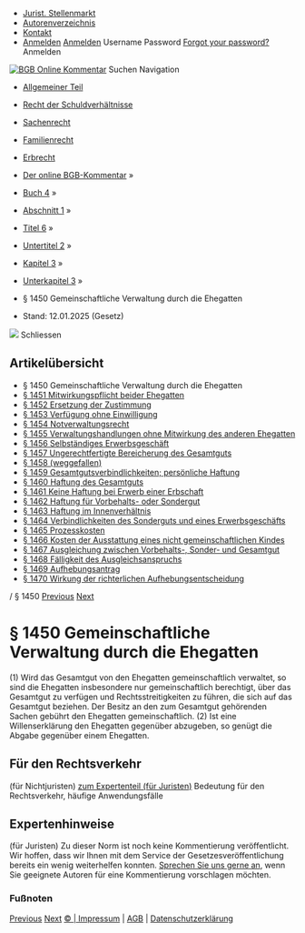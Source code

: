   * [Jurist. Stellenmarkt](https://bgb.kommentar.de/Buch-4/Abschnitt-1/Titel-6/Untertitel-2/Kapitel-3/Unterkapitel-3/</job-board> "Jurist. Stellenmarkt")
  * [Autorenverzeichnis](https://bgb.kommentar.de/Buch-4/Abschnitt-1/Titel-6/Untertitel-2/Kapitel-3/Unterkapitel-3/</Autorenverzeichnis> "Autorenverzeichnis")
  * [Kontakt](https://bgb.kommentar.de/Buch-4/Abschnitt-1/Titel-6/Untertitel-2/Kapitel-3/Unterkapitel-3/</Kontakt>)
  * [Anmelden](https://bgb.kommentar.de/Buch-4/Abschnitt-1/Titel-6/Untertitel-2/Kapitel-3/Unterkapitel-3/<#login> "show login form") [Anmelden](https://bgb.kommentar.de/Buch-4/Abschnitt-1/Titel-6/Untertitel-2/Kapitel-3/Unterkapitel-3/<#> "hide login form") Username Password
[Forgot your password?](https://bgb.kommentar.de/Buch-4/Abschnitt-1/Titel-6/Untertitel-2/Kapitel-3/Unterkapitel-3/</user/forgotpassword>) Anmelden 


[![BGB Online Kommentar](https://bgb.kommentar.de/extension/bgb/design/bgb/images/logo.png)](https://bgb.kommentar.de/Buch-4/Abschnitt-1/Titel-6/Untertitel-2/Kapitel-3/Unterkapitel-3/</> "BGB Online Kommentar")
Suchen
Navigation
  * [Allgemeiner Teil](https://bgb.kommentar.de/Buch-4/Abschnitt-1/Titel-6/Untertitel-2/Kapitel-3/Unterkapitel-3/</Buch-1>)
  * [Recht der Schuldverhältnisse](https://bgb.kommentar.de/Buch-4/Abschnitt-1/Titel-6/Untertitel-2/Kapitel-3/Unterkapitel-3/</Buch-2>)
  * [Sachenrecht](https://bgb.kommentar.de/Buch-4/Abschnitt-1/Titel-6/Untertitel-2/Kapitel-3/Unterkapitel-3/</Buch-3>)
  * [Familienrecht](https://bgb.kommentar.de/Buch-4/Abschnitt-1/Titel-6/Untertitel-2/Kapitel-3/Unterkapitel-3/</Buch-4>)
  * [Erbrecht](https://bgb.kommentar.de/Buch-4/Abschnitt-1/Titel-6/Untertitel-2/Kapitel-3/Unterkapitel-3/</Buch-5>)


  * [Der online BGB-Kommentar](https://bgb.kommentar.de/Buch-4/Abschnitt-1/Titel-6/Untertitel-2/Kapitel-3/Unterkapitel-3/</>) »
  * [Buch 4](https://bgb.kommentar.de/Buch-4/Abschnitt-1/Titel-6/Untertitel-2/Kapitel-3/Unterkapitel-3/</Buch-4>) »
  * [Abschnitt 1](https://bgb.kommentar.de/Buch-4/Abschnitt-1/Titel-6/Untertitel-2/Kapitel-3/Unterkapitel-3/</Buch-4/Abschnitt-1>) »
  * [Titel 6](https://bgb.kommentar.de/Buch-4/Abschnitt-1/Titel-6/Untertitel-2/Kapitel-3/Unterkapitel-3/</Buch-4/Abschnitt-1/Titel-6>) »
  * [Untertitel 2](https://bgb.kommentar.de/Buch-4/Abschnitt-1/Titel-6/Untertitel-2/Kapitel-3/Unterkapitel-3/</Buch-4/Abschnitt-1/Titel-6/Untertitel-2>) »
  * [Kapitel 3](https://bgb.kommentar.de/Buch-4/Abschnitt-1/Titel-6/Untertitel-2/Kapitel-3/Unterkapitel-3/</Buch-4/Abschnitt-1/Titel-6/Untertitel-2/Kapitel-3>) »
  * [Unterkapitel 3](https://bgb.kommentar.de/Buch-4/Abschnitt-1/Titel-6/Untertitel-2/Kapitel-3/Unterkapitel-3/</Buch-4/Abschnitt-1/Titel-6/Untertitel-2/Kapitel-3/Unterkapitel-3>) »
  * § 1450 Gemeinschaftliche Verwaltung durch die Ehegatten 
  * Stand: 12.01.2025 (Gesetz) 


![](https://vg01.met.vgwort.de/na/1c9909529ead4f509072c06d9081a7d5)
Schliessen 
## Artikelübersicht
  * § 1450 Gemeinschaftliche Verwaltung durch die Ehegatten 
  * [ § 1451 Mitwirkungspflicht beider Ehegatten ](https://bgb.kommentar.de/Buch-4/Abschnitt-1/Titel-6/Untertitel-2/Kapitel-3/Unterkapitel-3/</Buch-4/Abschnitt-1/Titel-6/Untertitel-2/Kapitel-3/Unterkapitel-3/Mitwirkungspflicht-beider-Ehegatten>)
  * [ § 1452 Ersetzung der Zustimmung ](https://bgb.kommentar.de/Buch-4/Abschnitt-1/Titel-6/Untertitel-2/Kapitel-3/Unterkapitel-3/</Buch-4/Abschnitt-1/Titel-6/Untertitel-2/Kapitel-3/Unterkapitel-3/Ersetzung-der-Zustimmung>)
  * [ § 1453 Verfügung ohne Einwilligung ](https://bgb.kommentar.de/Buch-4/Abschnitt-1/Titel-6/Untertitel-2/Kapitel-3/Unterkapitel-3/</Buch-4/Abschnitt-1/Titel-6/Untertitel-2/Kapitel-3/Unterkapitel-3/Verfuegung-ohne-Einwilligung>)
  * [ § 1454 Notverwaltungsrecht ](https://bgb.kommentar.de/Buch-4/Abschnitt-1/Titel-6/Untertitel-2/Kapitel-3/Unterkapitel-3/</Buch-4/Abschnitt-1/Titel-6/Untertitel-2/Kapitel-3/Unterkapitel-3/Notverwaltungsrecht>)
  * [ § 1455 Verwaltungshandlungen ohne Mitwirkung des anderen Ehegatten ](https://bgb.kommentar.de/Buch-4/Abschnitt-1/Titel-6/Untertitel-2/Kapitel-3/Unterkapitel-3/</Buch-4/Abschnitt-1/Titel-6/Untertitel-2/Kapitel-3/Unterkapitel-3/Verwaltungshandlungen-ohne-Mitwirkung-des-anderen-Ehegatten>)
  * [ § 1456 Selbständiges Erwerbsgeschäft ](https://bgb.kommentar.de/Buch-4/Abschnitt-1/Titel-6/Untertitel-2/Kapitel-3/Unterkapitel-3/</Buch-4/Abschnitt-1/Titel-6/Untertitel-2/Kapitel-3/Unterkapitel-3/Selbstaendiges-Erwerbsgeschaeft>)
  * [ § 1457 Ungerechtfertigte Bereicherung des Gesamtguts ](https://bgb.kommentar.de/Buch-4/Abschnitt-1/Titel-6/Untertitel-2/Kapitel-3/Unterkapitel-3/</Buch-4/Abschnitt-1/Titel-6/Untertitel-2/Kapitel-3/Unterkapitel-3/Ungerechtfertigte-Bereicherung-des-Gesamtguts>)
  * [ § 1458 (weggefallen) ](https://bgb.kommentar.de/Buch-4/Abschnitt-1/Titel-6/Untertitel-2/Kapitel-3/Unterkapitel-3/</Buch-4/Abschnitt-1/Titel-6/Untertitel-2/Kapitel-3/Unterkapitel-3/weggefallen>)
  * [ § 1459 Gesamtgutsverbindlichkeiten; persönliche Haftung ](https://bgb.kommentar.de/Buch-4/Abschnitt-1/Titel-6/Untertitel-2/Kapitel-3/Unterkapitel-3/</Buch-4/Abschnitt-1/Titel-6/Untertitel-2/Kapitel-3/Unterkapitel-3/Gesamtgutsverbindlichkeiten-persoenliche-Haftung>)
  * [ § 1460 Haftung des Gesamtguts ](https://bgb.kommentar.de/Buch-4/Abschnitt-1/Titel-6/Untertitel-2/Kapitel-3/Unterkapitel-3/</Buch-4/Abschnitt-1/Titel-6/Untertitel-2/Kapitel-3/Unterkapitel-3/Haftung-des-Gesamtguts>)
  * [ § 1461 Keine Haftung bei Erwerb einer Erbschaft ](https://bgb.kommentar.de/Buch-4/Abschnitt-1/Titel-6/Untertitel-2/Kapitel-3/Unterkapitel-3/</Buch-4/Abschnitt-1/Titel-6/Untertitel-2/Kapitel-3/Unterkapitel-3/Keine-Haftung-bei-Erwerb-einer-Erbschaft>)
  * [ § 1462 Haftung für Vorbehalts- oder Sondergut ](https://bgb.kommentar.de/Buch-4/Abschnitt-1/Titel-6/Untertitel-2/Kapitel-3/Unterkapitel-3/</Buch-4/Abschnitt-1/Titel-6/Untertitel-2/Kapitel-3/Unterkapitel-3/Haftung-fuer-Vorbehalts-oder-Sondergut>)
  * [ § 1463 Haftung im Innenverhältnis ](https://bgb.kommentar.de/Buch-4/Abschnitt-1/Titel-6/Untertitel-2/Kapitel-3/Unterkapitel-3/</Buch-4/Abschnitt-1/Titel-6/Untertitel-2/Kapitel-3/Unterkapitel-3/Haftung-im-Innenverhaeltnis>)
  * [ § 1464 Verbindlichkeiten des Sonderguts und eines Erwerbsgeschäfts ](https://bgb.kommentar.de/Buch-4/Abschnitt-1/Titel-6/Untertitel-2/Kapitel-3/Unterkapitel-3/</Buch-4/Abschnitt-1/Titel-6/Untertitel-2/Kapitel-3/Unterkapitel-3/Verbindlichkeiten-des-Sonderguts-und-eines-Erwerbsgeschaefts>)
  * [ § 1465 Prozesskosten ](https://bgb.kommentar.de/Buch-4/Abschnitt-1/Titel-6/Untertitel-2/Kapitel-3/Unterkapitel-3/</Buch-4/Abschnitt-1/Titel-6/Untertitel-2/Kapitel-3/Unterkapitel-3/Prozesskosten>)
  * [ § 1466 Kosten der Ausstattung eines nicht gemeinschaftlichen Kindes ](https://bgb.kommentar.de/Buch-4/Abschnitt-1/Titel-6/Untertitel-2/Kapitel-3/Unterkapitel-3/</Buch-4/Abschnitt-1/Titel-6/Untertitel-2/Kapitel-3/Unterkapitel-3/Kosten-der-Ausstattung-eines-nicht-gemeinschaftlichen-Kindes>)
  * [ § 1467 Ausgleichung zwischen Vorbehalts-, Sonder- und Gesamtgut ](https://bgb.kommentar.de/Buch-4/Abschnitt-1/Titel-6/Untertitel-2/Kapitel-3/Unterkapitel-3/</Buch-4/Abschnitt-1/Titel-6/Untertitel-2/Kapitel-3/Unterkapitel-3/Ausgleichung-zwischen-Vorbehalts-Sonder-und-Gesamtgut>)
  * [ § 1468 Fälligkeit des Ausgleichsanspruchs ](https://bgb.kommentar.de/Buch-4/Abschnitt-1/Titel-6/Untertitel-2/Kapitel-3/Unterkapitel-3/</Buch-4/Abschnitt-1/Titel-6/Untertitel-2/Kapitel-3/Unterkapitel-3/Faelligkeit-des-Ausgleichsanspruchs>)
  * [ § 1469 Aufhebungsantrag ](https://bgb.kommentar.de/Buch-4/Abschnitt-1/Titel-6/Untertitel-2/Kapitel-3/Unterkapitel-3/</Buch-4/Abschnitt-1/Titel-6/Untertitel-2/Kapitel-3/Unterkapitel-3/Aufhebungsantrag>)
  * [ § 1470 Wirkung der richterlichen Aufhebungsentscheidung ](https://bgb.kommentar.de/Buch-4/Abschnitt-1/Titel-6/Untertitel-2/Kapitel-3/Unterkapitel-3/</Buch-4/Abschnitt-1/Titel-6/Untertitel-2/Kapitel-3/Unterkapitel-3/Wirkung-der-richterlichen-Aufhebungsentscheidung>)


/ § 1450 
[Previous](https://bgb.kommentar.de/Buch-4/Abschnitt-1/Titel-6/Untertitel-2/Kapitel-3/Unterkapitel-3/</Buch-4/Abschnitt-1/Titel-6/Untertitel-2/Kapitel-3/Unterkapitel-2/Wirkung-der-richterlichen-Aufhebungsentscheidung> "§ 1449 Wirkung der richterlichen Aufhebungsentscheidung") [Next](https://bgb.kommentar.de/Buch-4/Abschnitt-1/Titel-6/Untertitel-2/Kapitel-3/Unterkapitel-3/</Buch-4/Abschnitt-1/Titel-6/Untertitel-2/Kapitel-3/Unterkapitel-3/Mitwirkungspflicht-beider-Ehegatten> "§ 1451 Mitwirkungspflicht beider Ehegatten")
# § 1450 Gemeinschaftliche Verwaltung durch die Ehegatten
(1) Wird das Gesamtgut von den Ehegatten gemeinschaftlich verwaltet, so sind die Ehegatten insbesondere nur gemeinschaftlich berechtigt, über das Gesamtgut zu verfügen und Rechtsstreitigkeiten zu führen, die sich auf das Gesamtgut beziehen. Der Besitz an den zum Gesamtgut gehörenden Sachen gebührt den Ehegatten gemeinschaftlich.
(2) Ist eine Willenserklärung den Ehegatten gegenüber abzugeben, so genügt die Abgabe gegenüber einem Ehegatten.
## Für den Rechtsverkehr 
(für Nichtjuristen)
[zum Expertenteil (für Juristen)](https://bgb.kommentar.de/Buch-4/Abschnitt-1/Titel-6/Untertitel-2/Kapitel-3/Unterkapitel-3/<#expertenhinweise>)
Bedeutung für den Rechtsverkehr, häufige Anwendungsfälle
## Expertenhinweise
(für Juristen)
Zu dieser Norm ist noch keine Kommentierung veröffentlicht. Wir hoffen, dass wir Ihnen mit dem Service der Gesetzesveröffentlichung bereits ein wenig weiterhelfen konnten. [Sprechen Sie uns gerne an](https://bgb.kommentar.de/Buch-4/Abschnitt-1/Titel-6/Untertitel-2/Kapitel-3/Unterkapitel-3/</Kontakt>), wenn Sie geeignete Autoren für eine Kommentierung vorschlagen möchten. 
### Fußnoten
[Previous](https://bgb.kommentar.de/Buch-4/Abschnitt-1/Titel-6/Untertitel-2/Kapitel-3/Unterkapitel-3/</Buch-4/Abschnitt-1/Titel-6/Untertitel-2/Kapitel-3/Unterkapitel-2/Wirkung-der-richterlichen-Aufhebungsentscheidung> "§ 1449 Wirkung der richterlichen Aufhebungsentscheidung") [Next](https://bgb.kommentar.de/Buch-4/Abschnitt-1/Titel-6/Untertitel-2/Kapitel-3/Unterkapitel-3/</Buch-4/Abschnitt-1/Titel-6/Untertitel-2/Kapitel-3/Unterkapitel-3/Mitwirkungspflicht-beider-Ehegatten> "§ 1451 Mitwirkungspflicht beider Ehegatten")
[© | Impressum](https://bgb.kommentar.de/Buch-4/Abschnitt-1/Titel-6/Untertitel-2/Kapitel-3/Unterkapitel-3/</Kontakt>) | [AGB](https://bgb.kommentar.de/Buch-4/Abschnitt-1/Titel-6/Untertitel-2/Kapitel-3/Unterkapitel-3/</AGB>) | [Datenschutzerklärung](https://bgb.kommentar.de/Buch-4/Abschnitt-1/Titel-6/Untertitel-2/Kapitel-3/Unterkapitel-3/</Datenschutzerklaerung-fuer-Leser>)
